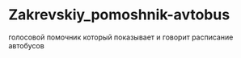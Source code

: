 # Zakrevskiy_pomoshnik-avtobus
голосовой помочник который показывает и говорит расписание автобусов
